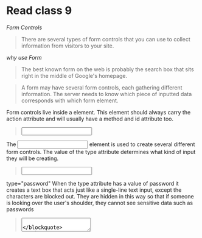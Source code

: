 # Read class 9

*Form Controls*
>There are several types of form controls that
you can use to collect information from visitors
to your site.

*why use Form*
>The best known form on the web is probably
the search box that sits right in the middle of
Google's homepage.

>A form may have several form controls, each
gathering different information. The server
needs to know which piece of inputted data
corresponds with which form element.

><form>
Form controls live inside a <form> element. This element
should always carry the action attribute and will usually have a
method and id attribute too.

><input>
The <input> element is used to create several different form
controls. The value of the type attribute determines what kind
of input they will be creating.

><input>
type="password" When the type attribute has
a value of password it creates a text box that acts just like a
single-line text input, except the characters are blocked out.
They are hidden in this way so that if someone is looking over
the user's shoulder, they cannot see sensitive data such as passwords

> <textarea>
The <textarea> element is used to create a mutli-line
text input. Unlike other input elements this is not an empty
element. It should therefore have an opening and a closing tag

> <button>
The <button> element was introduced to allow users more
control over how their buttons appear, and to allow other
elements to appear inside the button.
This means that you can combine text and images
between the opening <button> tag and closing </button> tag.

><label>
When introducing form controls, the code was kept simple by
indicating the purpose of each one in text next to it. However,
each form control should have its own <label> element as this
makes the form accessible tovision-impaired users.

><fieldset>
You can group related form
controls together inside the <fieldset> element. This is
particularly helpful for longer forms.


>list-style-type 
The list-style-type property
allows you to control the shape
or style of a bullet point (also
known as a marker).
It can be used on rules that
apply to the <ol>, <ul>, and <li>
elements.

>list-img
You can specify an image to act as a bullet point using the
list-style-image property. The value starts with the letters
url and is followed by a pair of parentheses. Inside the
parentheses, the path to the image is given inside double
quotes.

>outside
The marker sits to the left of the
block of text. (This is the default behaviour if this property is not
used.)
>inside
The marker sits inside the box of text (which is indented).
In the example shown, the width
of the list has been limited to 150 pixels. This ensures that the text
wraps onto a new line so you can see how the value of inside sits
the bullet inside the first line of text. 

> Table propeties
- width to set the width of the
table
- padding to set the space
between the border of each table
cell and its content
- text-transform to convert the
content of the table headers to
uppercase
- letter-spacing, font-size
to add additional styling to the
content of the table headers
- border-top, border-bottom
to set borders above and below
the table headers
- text-align to align the writing
to the left of some table cells and
to the right of the others
- background-color to change
the background color of the
alternating table rows
- :hover to highlight a table row
when a user's mouse goes over it

*show*
This shows the borders of any
empty cells.
*hide*
This hides the borders of any
empty cells.
*inherit*
If you have one table nested inside another, the inherit
value instructs the table cells to
obey the rules of the containing
table.
In the first table on the left, you can see that the border of the
empty cell is showing. In the second table, it is hidden.

# EVENTS
EVENT DESCRIPTION 
load W eb page has finished loading 
unload Web page is unloading (usually because a new page was requested) 
error Browser encounters a JavaScript error or an asset doesn't exist 
resize Browser window has been resized 
scroll User has scrolled up or down the page 
KEYBOARD EVENTS Occur when a user interacts with the keyboard (see also input event) 
EVENT DESCRIPTION 
keydown User first presses a key (repeats while key is depressed) 
keyup User releases a key 
keypress Character is being inserted (repeats while key is depressed) 
MOUSE EVENTS Occur when a user interacts with a mouse. trackpad, or touchscreen 
EVENT DESCRIPTION 
click User presses and releases a button over the same element 
dbl click User presses and releases a button twice over the same element 
moused own User presses a mouse button while over an element 
mouseup User releases a mouse button while over an element 
mousemove User moves the mouse (not on a touchscreen) 
mouseover User moves the mouse over an element (not on a touchscreen) 
mouseout User moves the mouse off an element (not on a touchscreen)

>TRADITIONAL DOM  EVENT HANDLERS 
All modern browsers understand this way of creating an event handler, 
but you can only attach one function to each event handler. 

USING DOM EVENT HANDLERS 
- If you use a named function  when the event fires on your 
chosen DOM node, write that function first. (You could also 
use an anonymous function.)
- The DOM element node is stored in a variable. Here the text 
input (whose id attribute has a value of username) is placed into 
a variable called e 1 Username
- On the last line of the code  sample above, the event handler 
e 1 Username. onb 1 ur indicates  that the code is waiting for the 
b 1 ur event to fire on the element  stored in the variable called 
e 1 Username. 

> EVENT LISTENERS 
Event listeners are a more recent approach to handling events. 
They can deal with more than one function at a time 
but they are not supported in older browsers.

>EVENT DELEGATION 
Creating event listeners for a lot of elements 
can slow down a page, but event flow allows 
you to listen for an event on a parent element. 